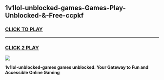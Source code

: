 
## 1v1lol-unblocked-games-Games-Play-Unblocked-&-Free-ccpkf
<h3>
<a href="https://premium76.site?title=1v1lol-unblocked-games&ref=24A">CLICK TO PLAY</a></h3>
<hr>

<h3>
<a href="https://premium76.site?title=1v1lol-unblocked-games&ref=24A">CLICK 2 PLAY</a>
  
</h3>

<a href="https://premium76.site?title=1v1lol-unblocked-games&ref=24A"><img src="https://clearcache.store/games.png"></a>


**1v1lol-unblocked-games games unblocked: Your Gateway to Fun and Accessible Online Gaming**
